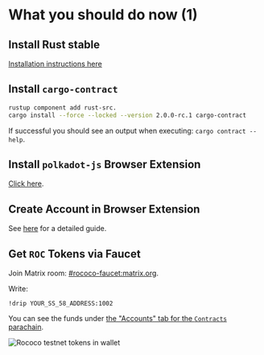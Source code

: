 # What you should do now (1)

## Install Rust stable

[Installation instructions here](https://www.rust-lang.org/tools/install)

## Install `cargo-contract`

```bash
rustup component add rust-src.
cargo install --force --locked --version 2.0.0-rc.1 cargo-contract 
```

If successful you should see an output when executing: `cargo contract --help`.

## Install `polkadot-js` Browser Extension

[Click here](https://polkadot.js.org/extension/).

## Create Account in Browser Extension

See [here](https://wiki.polkadot.network/docs/learn-account-generation) for a detailed guide.

## Get `ROC` Tokens via Faucet

Join Matrix room: [#rococo-faucet:matrix.org](https://matrix.to/#/#rococo-faucet:matrix.org).

Write:
```
!drip YOUR_SS_58_ADDRESS:1002
```

You can see the funds under
[the "Accounts" tab for the `Contracts` parachain](https://polkadot.js.org/apps/?rpc=wss%3A%2F%2Frococo-contracts-rpc.polkadot.io#/accounts).

<img src="/img/roc-in-wallet.png" alt="Rococo testnet tokens in wallet" />